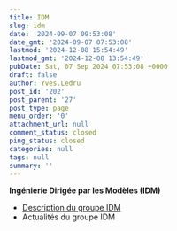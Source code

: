 ```yaml
---
title: IDM
slug: idm
date: '2024-09-07 09:53:08'
date_gmt: '2024-09-07 07:53:08'
lastmod: '2024-12-08 15:54:49'
lastmod_gmt: '2024-12-08 13:54:49'
pubDate: Sat, 07 Sep 2024 07:53:08 +0000
draft: false
author: Yves.Ledru
post_id: '202'
post_parent: '27'
post_type: page
menu_order: '0'
attachment_url: null
comment_status: closed
ping_status: closed
categories: null
tags: null
summary: ''
---
```


**Ingénierie Dirigée par les Modèles (IDM)**

  * [Description du groupe IDM](https://gdr-gpl-2013-2024.imag.fr/Groupes/IDM/Description.html)
  * Actualités du groupe IDM


